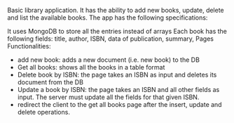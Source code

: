 Basic library application. It has the ability to add new books, update, delete and list the available books. The app has the following specifications:

It uses MongoDB to store all the entries instead of arrays
Each book has the following fields: title, author, ISBN, data of publication, summary, Pages
Functionalities:
- add new book: adds a new document (i.e. new book) to the DB
- Get all books: shows all the books in a table format
- Delete book by ISBN: the page takes an ISBN as input and deletes its document from the DB
- Update a book by ISBN: the page takes an ISBN and all other fields as input. The server must update all the fields for that given ISBN.
- redirect the client to the get all books page after the insert, update and delete operations.
